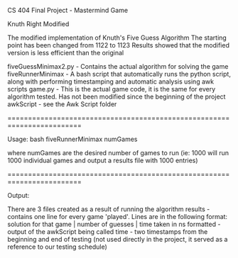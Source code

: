 CS 404 Final Project - Mastermind Game

Knuth Right Modified

The modified implementation of Knuth's Five Guess Algorithm
The starting point has been changed from 1122 to 1123
Results showed that the modified version is less efficient than the original

fiveGuessMinimax2.py - Contains the actual algorithm for solving the game
fiveRunnerMinimax - A bash script that automatically runs the python script, along with performing timestamping and automatic analysis using awk scripts
game.py - This is the actual game code, it is the same for every algorithm tested. Has not been modified since the beginning of the project
awkScript - see the Awk Script folder

========================================================================

Usage:
bash fiveRunnerMinimax numGames

where numGames are the desired number of games to run (ie: 1000 will run 1000 individual games and output a results file with 1000 entries)

========================================================================

Output:

There are 3 files created as a result of running the algorithm
results - contains one line for every game 'played'. Lines are in the following format: 
		solution for that game | number of guesses | time taken in ns
formatted - output of the awkScript being called
time - two timestamps from the beginning and end of testing (not used directly in the project, it served as a reference to our testing schedule)
